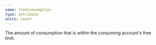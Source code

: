 ```yaml
---
name: freeConsumption
type: attribute
units: count
---
```


The amount of consumption that is within the consuming account's free limit.